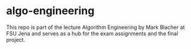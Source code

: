 # algo-engineering

This repo is part of the lecture Algorithm Engineering by Mark Blacher at FSU Jena and serves as a hub for the exam assignments and the final project.
